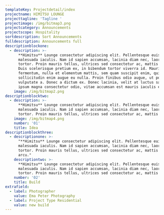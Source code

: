 ```yaml
---
templateKey: Projectdetail/index
projectname: HIMITSU LOUNGE
projecttagline: 'Tagline '
projectimage: /img/bitmap3.png
projectcategory: Announcements
projectscope: Hospitality
sortdescription: Sort Announcements
fulldescription: Announcements full
descriptionblockone:
  - description: >-
      **Himitsu** Lounge consectetur adipiscing elit. Pellentesque euismod
      malesuada iaculis. Nam id sapien accumsan, lacinia diam nec, laoreet
      tortor. Proin mauris tellus, ultrices sed consectetur ac, mattis nec arcu.
      Duis scelerisque pretium ex, in bibendum tortor viverra id. Mauris
      fermentum, nulla et elementum mattis, sem quam suscipit enim, quis
      sollicitudin enim augue eu nulla. Proin finibus odio augue, ut posuere sem
      vulputate a. Donec a dictum ex. Donec lacinia, velit at luctus sagittis,
      ipsum magna consectetur odio, vitae accumsan est mauris iaculis est.
    image: /img/bitmap2.png
descriptionblocktwo:
  - description: >-
      **Himitsu** Lounge consectetur adipiscing elit. Pellentesque euismod
      malesuada iaculis. Nam id sapien accumsan, lacinia diam nec, laoreet
      tortor. Proin mauris tellus, ultrices sed consectetur ac, mattis nec arcu.
    image: /img/bitmap4.png
    number: '01'
    title: Idea
descriptionblockthree:
  - descriptionone: >-
      "**Himitsu** Lounge consectetur adipiscing elit. Pellentesque euismod
      malesuada iaculis. Nam id sapien accumsan, lacinia diam nec, laoreet
      tortor. Proin mauris tellus, ultrices sed consectetur ac, mattis nec
      arcu."
    descriptiontwo: >-
      **Himitsu** Lounge consectetur adipiscing elit. Pellentesque euismod
      malesuada iaculis. Nam id sapien accumsan, lacinia diam nec, laoreet
      tortor. Proin mauris tellus, ultrices sed consectetur ac, mattis nec arcu.
    number: '02'
    title: Build
extrafield:
  - label: Photographer
    value: Ema Peter Photography
  - label: Project Type Residential
    value: new build
---
```



